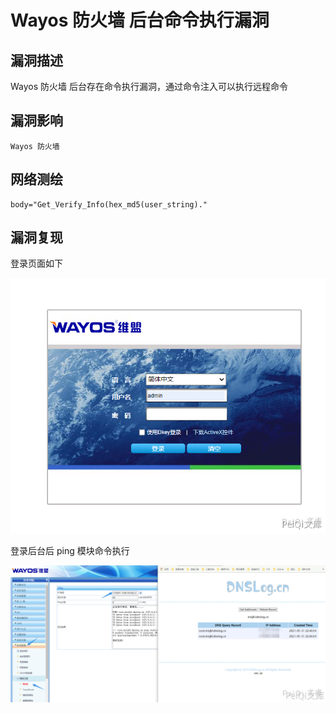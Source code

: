 # 

# Wayos 防火墙 后台命令执行漏洞

## 漏洞描述

Wayos 防火墙 后台存在命令执行漏洞，通过命令注入可以执行远程命令

## 漏洞影响

```
Wayos 防火墙
```

## 网络测绘

```
body="Get_Verify_Info(hex_md5(user_string)."
```

## 漏洞复现

登录页面如下



![](./images/202202162240644.png)

登录后台后 ping 模块命令执行

![](./images/202202162240143.png)
